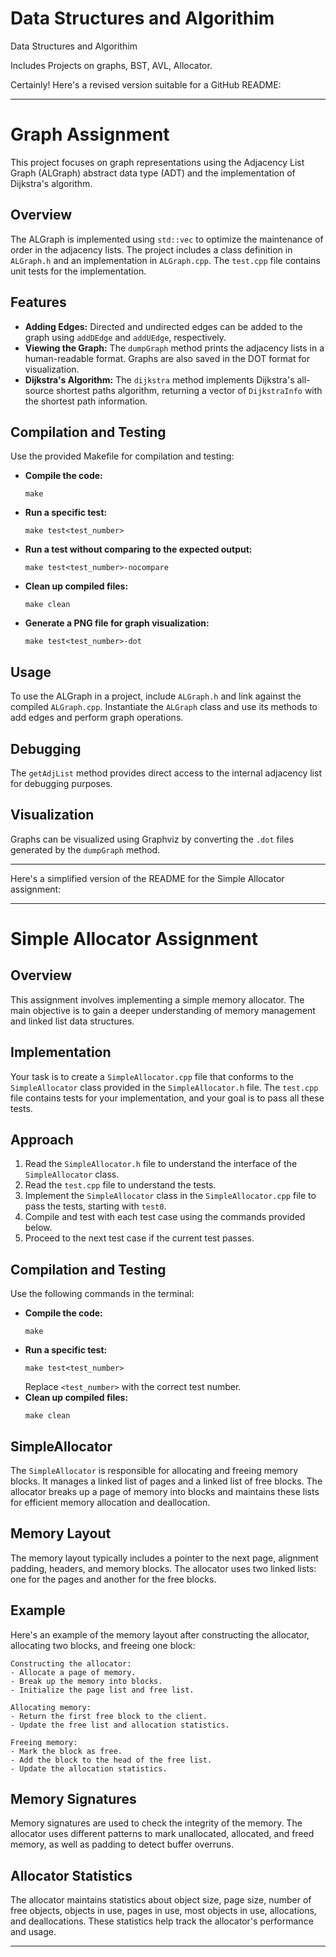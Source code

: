 # Data Structures and Algorithim
Data Structures and Algorithim

Includes Projects on graphs, BST, AVL, Allocator.

Certainly! Here's a revised version suitable for a GitHub README:

---

# Graph Assignment

This project focuses on graph representations using the Adjacency List Graph (ALGraph) abstract data type (ADT) and the implementation of Dijkstra's algorithm.

## Overview

The ALGraph is implemented using `std::vec` to optimize the maintenance of order in the adjacency lists. The project includes a class definition in `ALGraph.h` and an implementation in `ALGraph.cpp`. The `test.cpp` file contains unit tests for the implementation.

## Features

- **Adding Edges:** Directed and undirected edges can be added to the graph using `addDEdge` and `addUEdge`, respectively.
- **Viewing the Graph:** The `dumpGraph` method prints the adjacency lists in a human-readable format. Graphs are also saved in the DOT format for visualization.
- **Dijkstra's Algorithm:** The `dijkstra` method implements Dijkstra's all-source shortest paths algorithm, returning a vector of `DijkstraInfo` with the shortest path information.

## Compilation and Testing

Use the provided Makefile for compilation and testing:

- **Compile the code:**
  ```
  make
  ```
- **Run a specific test:**
  ```
  make test<test_number>
  ```
- **Run a test without comparing to the expected output:**
  ```
  make test<test_number>-nocompare
  ```
- **Clean up compiled files:**
  ```
  make clean
  ```
- **Generate a PNG file for graph visualization:**
  ```
  make test<test_number>-dot
  ```

## Usage

To use the ALGraph in a project, include `ALGraph.h` and link against the compiled `ALGraph.cpp`. Instantiate the `ALGraph` class and use its methods to add edges and perform graph operations.

## Debugging

The `getAdjList` method provides direct access to the internal adjacency list for debugging purposes.

## Visualization

Graphs can be visualized using Graphviz by converting the `.dot` files generated by the `dumpGraph` method.

---

Here's a simplified version of the README for the Simple Allocator assignment:

---

# Simple Allocator Assignment

## Overview

This assignment involves implementing a simple memory allocator. The main objective is to gain a deeper understanding of memory management and linked list data structures.

## Implementation

Your task is to create a `SimpleAllocator.cpp` file that conforms to the `SimpleAllocator` class provided in the `SimpleAllocator.h` file. The `test.cpp` file contains tests for your implementation, and your goal is to pass all these tests.

## Approach

1. Read the `SimpleAllocator.h` file to understand the interface of the `SimpleAllocator` class.
2. Read the `test.cpp` file to understand the tests.
3. Implement the `SimpleAllocator` class in the `SimpleAllocator.cpp` file to pass the tests, starting with `test0`.
4. Compile and test with each test case using the commands provided below.
5. Proceed to the next test case if the current test passes.

## Compilation and Testing

Use the following commands in the terminal:

- **Compile the code:**
  ```
  make
  ```
- **Run a specific test:**
  ```
  make test<test_number>
  ```
  Replace `<test_number>` with the correct test number.
- **Clean up compiled files:**
  ```
  make clean
  ```

## SimpleAllocator

The `SimpleAllocator` is responsible for allocating and freeing memory blocks. It manages a linked list of pages and a linked list of free blocks. The allocator breaks up a page of memory into blocks and maintains these lists for efficient memory allocation and deallocation.

## Memory Layout

The memory layout typically includes a pointer to the next page, alignment padding, headers, and memory blocks. The allocator uses two linked lists: one for the pages and another for the free blocks.

## Example

Here's an example of the memory layout after constructing the allocator, allocating two blocks, and freeing one block:

```
Constructing the allocator:
- Allocate a page of memory.
- Break up the memory into blocks.
- Initialize the page list and free list.

Allocating memory:
- Return the first free block to the client.
- Update the free list and allocation statistics.

Freeing memory:
- Mark the block as free.
- Add the block to the head of the free list.
- Update the allocation statistics.
```

## Memory Signatures

Memory signatures are used to check the integrity of the memory. The allocator uses different patterns to mark unallocated, allocated, and freed memory, as well as padding to detect buffer overruns.

## Allocator Statistics

The allocator maintains statistics about object size, page size, number of free objects, objects in use, pages in use, most objects in use, allocations, and deallocations. These statistics help track the allocator's performance and usage.

---
